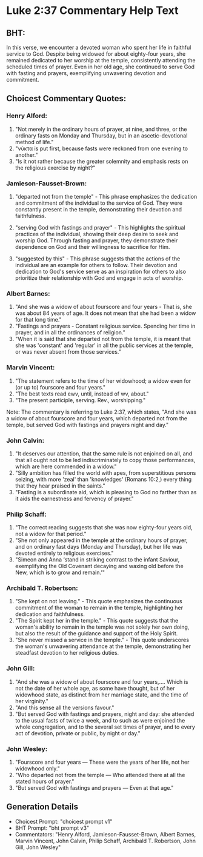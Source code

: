 # Luke 2:37 Commentary Help Text

## BHT:
In this verse, we encounter a devoted woman who spent her life in faithful service to God. Despite being widowed for about eighty-four years, she remained dedicated to her worship at the temple, consistently attending the scheduled times of prayer. Even in her old age, she continued to serve God with fasting and prayers, exemplifying unwavering devotion and commitment.

## Choicest Commentary Quotes:
### Henry Alford:
1. "Not merely in the ordinary hours of prayer, at nine, and three, or the ordinary fasts on Monday and Thursday, but in an ascetic-devotional method of life."
2. "νύκτα is put first, because fasts were reckoned from one evening to another."
3. "Is it not rather because the greater solemnity and emphasis rests on the religious exercise by night?"

### Jamieson-Fausset-Brown:
1. "departed not from the temple" - This phrase emphasizes the dedication and commitment of the individual to the service of God. They were constantly present in the temple, demonstrating their devotion and faithfulness.

2. "serving God with fastings and prayer" - This highlights the spiritual practices of the individual, showing their deep desire to seek and worship God. Through fasting and prayer, they demonstrate their dependence on God and their willingness to sacrifice for Him.

3. "suggested by this" - This phrase suggests that the actions of the individual are an example for others to follow. Their devotion and dedication to God's service serve as an inspiration for others to also prioritize their relationship with God and engage in acts of worship.

### Albert Barnes:
1. "And she was a widow of about fourscore and four years - That is, she was about 84 years of age. It does not mean that she had been a widow for that long time."
2. "Fastings and prayers - Constant religious service. Spending her time in prayer, and in all the ordinances of religion."
3. "When it is said that she departed not from the temple, it is meant that she was 'constant' and 'regular' in all the public services at the temple, or was never absent from those services."

### Marvin Vincent:
1. "The statement refers to the time of her widowhood; a widow even for (or up to) fourscore and four years."
2. "The best texts read ewv, until, instead of wv, about."
3. "The present participle, serving. Rev., worshipping."

Note: The commentary is referring to Luke 2:37, which states, "And she was a widow of about fourscore and four years, which departed not from the temple, but served God with fastings and prayers night and day."

### John Calvin:
1. "It deserves our attention, that the same rule is not enjoined on all, and that all ought not to be led indiscriminately to copy those performances, which are here commended in a widow."
2. "Silly ambition has filled the world with apes, from superstitious persons seizing, with more 'zeal' than 'knowledges' (Romans 10:2,) every thing that they hear praised in the saints."
3. "Fasting is a subordinate aid, which is pleasing to God no farther than as it aids the earnestness and fervency of prayer."

### Philip Schaff:
1. "The correct reading suggests that she was now eighty-four years old, not a widow for that period."
2. "She not only appeared in the temple at the ordinary hours of prayer, and on ordinary fast days (Monday and Thursday), but her life was devoted entirely to religious exercises."
3. "Simeon and Anna ‘stand in striking contrast to the infant Saviour, exemplifying the Old Covenant decaying and waxing old before the New, which is to grow and remain.’"

### Archibald T. Robertson:
1. "She kept on not leaving." - This quote emphasizes the continuous commitment of the woman to remain in the temple, highlighting her dedication and faithfulness.
2. "The Spirit kept her in the temple." - This quote suggests that the woman's ability to remain in the temple was not solely her own doing, but also the result of the guidance and support of the Holy Spirit.
3. "She never missed a service in the temple." - This quote underscores the woman's unwavering attendance at the temple, demonstrating her steadfast devotion to her religious duties.

### John Gill:
1. "And she was a widow of about fourscore and four years,.... Which is not the date of her whole age, as some have thought, but of her widowhood state, as distinct from her marriage state, and the time of her virginity."
2. "And this sense all the versions favour."
3. "But served God with fastings and prayers, night and day: she attended to the usual fasts of twice a week, and to such as were enjoined the whole congregation, and to the several set times of prayer, and to every act of devotion, private or public, by night or day."

### John Wesley:
1. "Fourscore and four years — These were the years of her life, not her widowhood only." 
2. "Who departed not from the temple — Who attended there at all the stated hours of prayer." 
3. "But served God with fastings and prayers — Even at that age."


## Generation Details
- Choicest Prompt: "choicest prompt v1"
- BHT Prompt: "bht prompt v3"
- Commentators: "Henry Alford, Jamieson-Fausset-Brown, Albert Barnes, Marvin Vincent, John Calvin, Philip Schaff, Archibald T. Robertson, John Gill, John Wesley"
